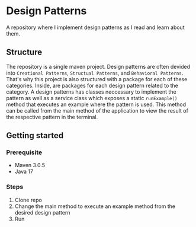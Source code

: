 # Design Patterns

A repository where I implement design patterns as I read and learn about them.

## Structure

The repository is a single maven project. Design patterns are often devided into `Creational Patterns`, `Structual Patterns`, and `Behavioral Patterns`. That's why this project is also structured with a package for each of these categories. Inside, are packages for each design pattern related to the category. A design patterns has classes neccessary to implement the pattern as well as a service class which exposes a static `runExample()` method that executes an example where the pattern is used. This method can be called from the main method of the application to view the result of the respective pattern in the terminal.

## Getting started

### Prerequisite

- Maven 3.0.5
- Java 17

### Steps

1. Clone repo
2. Change the main method to execute an example method from the desired design pattern
3. Run
